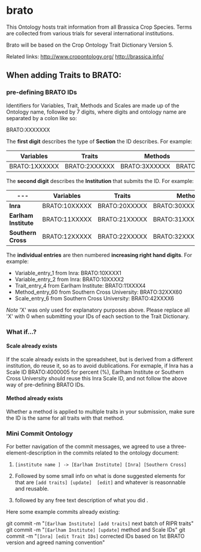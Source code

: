 # brato
This Ontology hosts trait information from all Brassica Crop Species. Terms are collected from various trials for several international institutions.

Brato will be based on the Crop Ontology Trait Dictionary Version 5.

Related links:
http://www.cropontology.org/
http://brassica.info/

## When adding Traits to BRATO:


### pre-defining BRATO IDs
Identifiers for Variables, Trait, Methods and Scales are made up of the Ontology name, followed by 7 digits, where digits and ontology name are separated by a colon like so:

BRATO:XXXXXXX

The **first digit** describes the type of **Section** the ID describes. For example:

| Variables       | Traits      |Methods  |  Scale |
| ------------  |:------------:| -----:|-----:|
| BRATO:1XXXXXX   | BRATO:2XXXXXX |BRATO:3XXXXXX |BRATO:4XXXXXX|




The **second digit** describes the **Institution** that submits the ID. For example:


|---| Variables       | Traits      |Methods  |  Scale |
|---| ------------  |:------------:| -----:|-----:|
|**Inra**|BRATO:10XXXXX   | BRATO:20XXXXX |BRATO:30XXXXX |BRATO:40XXXXX|
|**Earlham Institute**| BRATO:11XXXXX   | BRATO:21XXXXX |BRATO:31XXXXX |BRATO:41XXXXX|
|**Southern Cross**|BRATO:12XXXXX   | BRATO:22XXXXX |BRATO:32XXXXX |BRATO:42XXXXX|




The **individual entries** are then numbered **increasing right hand digits**. For example:

* Variable_entry_1 from Inra:
BRATO:10XXXX1
* Variable_entry_2 from Inra:
BRATO:10XXXX2
* Trait_entry_4 from Earlham Institute:
BRATO:11XXXX4
* Method_entry_60 from Southern Cross University:
BRATO:32XXX60
* Scale_entry_6 from Southern Cross University:
BRATO:42XXXX6

*Note* 'X' was only used for explanatory purposes above. Please replace all 'X' with 0 when submitting your IDs of each section to the Trait Dictionary.

### What if...?

#### Scale already exists
If the scale already exists in the spreadsheet, but is derived from a different institution, do reuse it, so as to avoid dublications. For exmaple, if Inra has a Scale ID BRATO:4000005 for percent (%), Earlham Institute or Southern Cross University should reuse this Inra Scale ID, and not follow the above way of pre-defining BRATO IDs.

#### Method already exists
Whether a method is applied to multiple traits in your submission, make sure the ID is the same for all traits with that method.


### Mini Commit Ontology

For better navigation of the commit messages, we agreed to use a three-element-description in the commits related to the ontology document:

1) `[institute name ] -> [Earlham Institute] [Inra] [Southern Cross]` 

2) Followed by some small info on what is done suggested elements for that are `[add traits] [update]  [edit]` and whatever is reasonnable and reusable.

3) followed by any free text description of what you did . 

Here some example commits already existing:

git commit -m "`[Earlham Institute] [add traits]` next batch of RIPR traits"
git commit -m "`[Earlham Institute] [update]` method and Scale IDs"
git commit -m "`[Inra] [edit Trait IDs]` corrected IDs based on 1st BRATO version and agreed naming convention"
